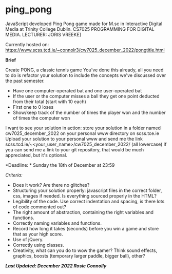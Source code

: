 # ping_pong
JavaScript developed Ping Pong game made for M.sc in Interactive Digital Media at Trinity College Dublin. CS7025 PROGRAMMING FOR DIGITAL MEDIA. LECTURER: JORIS VREEKE]


Currently hosted on: https://www.scss.tcd.ie/~connolr3/cw7025_december_2022/pongtitle.html


**Brief**

Create PONG, a classic tennis game
You've done this already, all you need to do is refactor your solution to include the concepts we've discussed over the past semester.
- Have one computer-operated bat and one user-operated bat
- If the user or the computer misses a ball they get one point deducted from their total (start with 10 each)
- First one to 0 loses
- Show/keep track of the number of times the player won and the number of times the computer won 

I want to see your solution in action: store your solution in a folder named cw7025_december_2022 on your personal www directory on scss.tce.ie
Upload your solution to your personal www and send me the link scss.tcd.ie/~<your_user_name>/cw7025_december_2022/ (all lowercase)
If you can send me a link to your git repository, that would be much appreciated, but it's optional.

*Deadline: *
Sunday the 18th of December at 23:59

*Criteria:*
- Does it work? Are there no glitches?
- Structuring your solution properly: javascript files in the correct folder, css, images if needed. Is everything sourced properly in the HTML?
- Legibility of the code. Use correct indentation and spacing, is there lots of code commented out?
- The right amount of abstraction, containing the right variables and functions.
- Correctly naming variables and functions.
- Record how long it takes (seconds) before you win a game and store that as your high score.
- Use of jQuery.
- Correctly using classes.
- Creativity, what can you do to wow the gamer? Think sound effects, graphics, boosts (temporary larger paddle, bigger ball), other?





***Last Updated: December 2022 Rosie Connolly***
